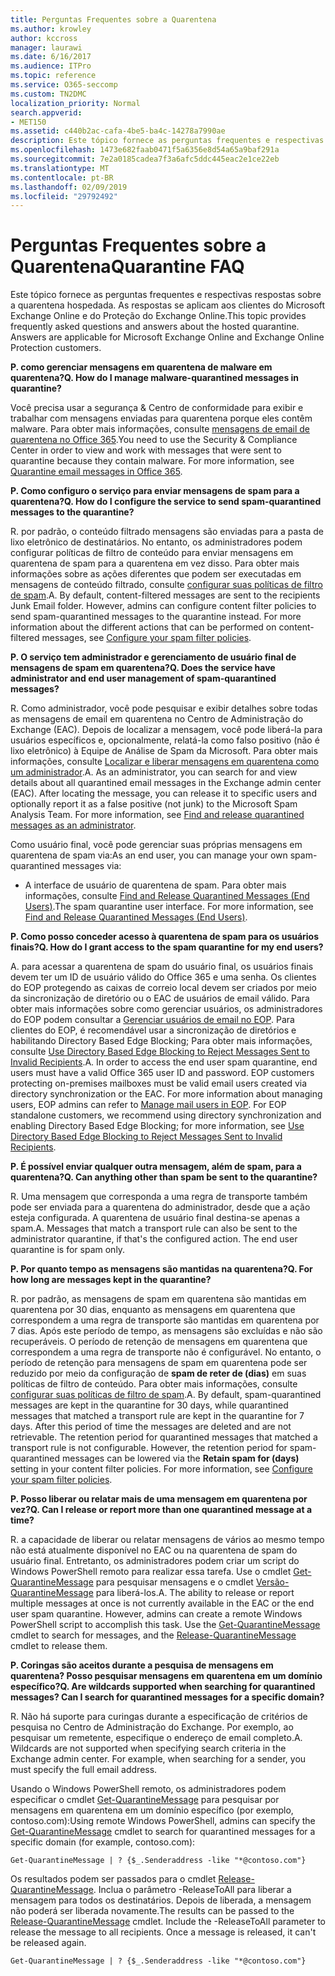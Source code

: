 ```yaml
---
title: Perguntas Frequentes sobre a Quarentena
ms.author: krowley
author: kccross
manager: laurawi
ms.date: 6/16/2017
ms.audience: ITPro
ms.topic: reference
ms.service: O365-seccomp
ms.custom: TN2DMC
localization_priority: Normal
search.appverid:
- MET150
ms.assetid: c440b2ac-cafa-4be5-ba4c-14278a7990ae
description: Este tópico fornece as perguntas frequentes e respectivas respostas sobre a quarentena hospedada.
ms.openlocfilehash: 1473e682faab0471f5a6356e8d54a65a9baf291a
ms.sourcegitcommit: 7e2a0185cadea7f3a6afc5ddc445eac2e1ce22eb
ms.translationtype: MT
ms.contentlocale: pt-BR
ms.lasthandoff: 02/09/2019
ms.locfileid: "29792492"
---
```

# <a name="quarantine-faq"></a><span data-ttu-id="66fb3-103">Perguntas Frequentes sobre a Quarentena</span><span class="sxs-lookup"><span data-stu-id="66fb3-103">Quarantine FAQ</span></span>

<span data-ttu-id="66fb3-p101">Este tópico fornece as perguntas frequentes e respectivas respostas sobre a quarentena hospedada. As respostas se aplicam aos clientes do Microsoft Exchange Online e do Proteção do Exchange Online.</span><span class="sxs-lookup"><span data-stu-id="66fb3-p101">This topic provides frequently asked questions and answers about the hosted quarantine. Answers are applicable for Microsoft Exchange Online and Exchange Online Protection customers.</span></span>
  
 <span data-ttu-id="66fb3-106">**P. como gerenciar mensagens em quarentena de malware em quarentena?**</span><span class="sxs-lookup"><span data-stu-id="66fb3-106">**Q. How do I manage malware-quarantined messages in quarantine?**</span></span>
  
<span data-ttu-id="66fb3-p102">Você precisa usar a segurança &amp; Centro de conformidade para exibir e trabalhar com mensagens enviadas para quarentena porque eles contêm malware. Para obter mais informações, consulte [mensagens de email de quarentena no Office 365](https://support.office.com/article/Quarantine-email-messages-in-Office-365-4c234874-015e-4768-8495-98fcccfc639b).</span><span class="sxs-lookup"><span data-stu-id="66fb3-p102">You need to use the Security &amp; Compliance Center in order to view and work with messages that were sent to quarantine because they contain malware. For more information, see [Quarantine email messages in Office 365](https://support.office.com/article/Quarantine-email-messages-in-Office-365-4c234874-015e-4768-8495-98fcccfc639b).</span></span>
  
 <span data-ttu-id="66fb3-109">**P. Como configuro o serviço para enviar mensagens de spam para a quarentena?**</span><span class="sxs-lookup"><span data-stu-id="66fb3-109">**Q. How do I configure the service to send spam-quarantined messages to the quarantine?**</span></span>
  
<span data-ttu-id="66fb3-p103">R. por padrão, o conteúdo filtrado mensagens são enviadas para a pasta de lixo eletrônico de destinatários. No entanto, os administradores podem configurar políticas de filtro de conteúdo para enviar mensagens em quarentena de spam para a quarentena em vez disso. Para obter mais informações sobre as ações diferentes que podem ser executadas em mensagens de conteúdo filtrado, consulte [configurar suas políticas de filtro de spam](configure-your-spam-filter-policies.md).</span><span class="sxs-lookup"><span data-stu-id="66fb3-p103">A. By default, content-filtered messages are sent to the recipients Junk Email folder. However, admins can configure content filter policies to send spam-quarantined messages to the quarantine instead. For more information about the different actions that can be performed on content-filtered messages, see [Configure your spam filter policies](configure-your-spam-filter-policies.md).</span></span>
  
 <span data-ttu-id="66fb3-114">**P. O serviço tem administrador e gerenciamento de usuário final de mensagens de spam em quarentena?**</span><span class="sxs-lookup"><span data-stu-id="66fb3-114">**Q. Does the service have administrator and end user management of spam-quarantined messages?**</span></span>
  
<span data-ttu-id="66fb3-p104">R. Como administrador, você pode pesquisar e exibir detalhes sobre todas as mensagens de email em quarentena no Centro de Administração do Exchange (EAC). Depois de localizar a mensagem, você pode liberá-la para usuários específicos e, opcionalmente, relatá-la como falso positivo (não é lixo eletrônico) à Equipe de Análise de Spam da Microsoft. Para obter mais informações, consulte [Localizar e liberar mensagens em quarentena como um administrador](find-and-release-quarantined-messages-as-an-administrator.md).</span><span class="sxs-lookup"><span data-stu-id="66fb3-p104">A. As an administrator, you can search for and view details about all quarantined email messages in the Exchange admin center (EAC). After locating the message, you can release it to specific users and optionally report it as a false positive (not junk) to the Microsoft Spam Analysis Team. For more information, see [Find and release quarantined messages as an administrator](find-and-release-quarantined-messages-as-an-administrator.md).</span></span>
  
<span data-ttu-id="66fb3-119">Como usuário final, você pode gerenciar suas próprias mensagens em quarentena de spam via:</span><span class="sxs-lookup"><span data-stu-id="66fb3-119">As an end user, you can manage your own spam-quarantined messages via:</span></span> 
  
- <span data-ttu-id="66fb3-p105">A interface de usuário de quarentena de spam. Para obter mais informações, consulte [Find and Release Quarantined Messages (End Users)](http://technet.microsoft.com/library/e439b560-827a-4807-abd3-6b861c1ff786.aspx).</span><span class="sxs-lookup"><span data-stu-id="66fb3-p105">The spam quarantine user interface. For more information, see [Find and Release Quarantined Messages (End Users)](http://technet.microsoft.com/library/e439b560-827a-4807-abd3-6b861c1ff786.aspx).</span></span>
        
 <span data-ttu-id="66fb3-122">**P. Como posso conceder acesso à quarentena de spam para os usuários finais?**</span><span class="sxs-lookup"><span data-stu-id="66fb3-122">**Q. How do I grant access to the spam quarantine for my end users?**</span></span>
  
<span data-ttu-id="66fb3-p106">A. para acessar a quarentena de spam do usuário final, os usuários finais devem ter um ID de usuário válido do Office 365 e uma senha. Os clientes do EOP protegendo as caixas de correio local devem ser criados por meio da sincronização de diretório ou o EAC de usuários de email válido. Para obter mais informações sobre como gerenciar usuários, os administradores do EOP podem consultar a [Gerenciar usuários de email no EOP](eop/manage-mail-users-in-eop.md). Para clientes do EOP, é recomendável usar a sincronização de diretórios e habilitando Directory Based Edge Blocking; Para obter mais informações, consulte [Use Directory Based Edge Blocking to Reject Messages Sent to Invalid Recipients](http://technet.microsoft.com/library/ca7b7416-92ed-40ad-abdb-695be46ea2e4.aspx).</span><span class="sxs-lookup"><span data-stu-id="66fb3-p106">A. In order to access the end user spam quarantine, end users must have a valid Office 365 user ID and password. EOP customers protecting on-premises mailboxes must be valid email users created via directory synchronization or the EAC. For more information about managing users, EOP admins can refer to [Manage mail users in EOP](eop/manage-mail-users-in-eop.md). For EOP standalone customers, we recommend using directory synchronization and enabling Directory Based Edge Blocking; for more information, see [Use Directory Based Edge Blocking to Reject Messages Sent to Invalid Recipients](http://technet.microsoft.com/library/ca7b7416-92ed-40ad-abdb-695be46ea2e4.aspx).</span></span>
  
 <span data-ttu-id="66fb3-128">**P. É possível enviar qualquer outra mensagem, além de spam, para a quarentena?**</span><span class="sxs-lookup"><span data-stu-id="66fb3-128">**Q. Can anything other than spam be sent to the quarantine?**</span></span>
  
<span data-ttu-id="66fb3-p107">R. Uma mensagem que corresponda a uma regra de transporte também pode ser enviada para a quarentena do administrador, desde que a ação esteja configurada. A quarentena de usuário final destina-se apenas a spam.</span><span class="sxs-lookup"><span data-stu-id="66fb3-p107">A. Messages that match a transport rule can also be sent to the administrator quarantine, if that's the configured action. The end user quarantine is for spam only.</span></span>
  
 <span data-ttu-id="66fb3-132">**P. Por quanto tempo as mensagens são mantidas na quarentena?**</span><span class="sxs-lookup"><span data-stu-id="66fb3-132">**Q. For how long are messages kept in the quarantine?**</span></span>
  
<span data-ttu-id="66fb3-p108">R. por padrão, as mensagens de spam em quarentena são mantidas em quarentena por 30 dias, enquanto as mensagens em quarentena que correspondem a uma regra de transporte são mantidas em quarentena por 7 dias. Após este período de tempo, as mensagens são excluídas e não são recuperáveis. O período de retenção de mensagens em quarentena que correspondem a uma regra de transporte não é configurável. No entanto, o período de retenção para mensagens de spam em quarentena pode ser reduzido por meio da configuração de **spam de reter de (dias)** em suas políticas de filtro de conteúdo. Para obter mais informações, consulte [configurar suas políticas de filtro de spam](configure-your-spam-filter-policies.md).</span><span class="sxs-lookup"><span data-stu-id="66fb3-p108">A. By default, spam-quarantined messages are kept in the quarantine for 30 days, while quarantined messages that matched a transport rule are kept in the quarantine for 7 days. After this period of time the messages are deleted and are not retrievable. The retention period for quarantined messages that matched a transport rule is not configurable. However, the retention period for spam-quarantined messages can be lowered via the **Retain spam for (days)** setting in your content filter policies. For more information, see [Configure your spam filter policies](configure-your-spam-filter-policies.md).</span></span>
  
 <span data-ttu-id="66fb3-139">**P. Posso liberar ou relatar mais de uma mensagem em quarentena por vez?**</span><span class="sxs-lookup"><span data-stu-id="66fb3-139">**Q. Can I release or report more than one quarantined message at a time?**</span></span>
  
<span data-ttu-id="66fb3-p109">R. a capacidade de liberar ou relatar mensagens de vários ao mesmo tempo não está atualmente disponível no EAC ou na quarentena de spam do usuário final. Entretanto, os administradores podem criar um script do Windows PowerShell remoto para realizar essa tarefa. Use o cmdlet [Get-QuarantineMessage](http://technet.microsoft.com/library/88026da1-8dbc-49e7-80e8-112a32773c34.aspx) para pesquisar mensagens e o cmdlet [Versão-QuarantineMessage](http://technet.microsoft.com/library/4a3aa05c-238f-46f2-b8dd-b0e3c38eab3e.aspx) para liberá-los.</span><span class="sxs-lookup"><span data-stu-id="66fb3-p109">A. The ability to release or report multiple messages at once is not currently available in the EAC or the end user spam quarantine. However, admins can create a remote Windows PowerShell script to accomplish this task. Use the [Get-QuarantineMessage](http://technet.microsoft.com/library/88026da1-8dbc-49e7-80e8-112a32773c34.aspx) cmdlet to search for messages, and the [Release-QuarantineMessage](http://technet.microsoft.com/library/4a3aa05c-238f-46f2-b8dd-b0e3c38eab3e.aspx) cmdlet to release them.</span></span> 
  
 <span data-ttu-id="66fb3-144">**P. Coringas são aceitos durante a pesquisa de mensagens em quarentena? Posso pesquisar mensagens em quarentena em um domínio específico?**</span><span class="sxs-lookup"><span data-stu-id="66fb3-144">**Q. Are wildcards supported when searching for quarantined messages? Can I search for quarantined messages for a specific domain?**</span></span>
  
<span data-ttu-id="66fb3-p110">R. Não há suporte para curingas durante a especificação de critérios de pesquisa no Centro de Administração do Exchange. Por exemplo, ao pesquisar um remetente, especifique o endereço de email completo.</span><span class="sxs-lookup"><span data-stu-id="66fb3-p110">A. Wildcards are not supported when specifying search criteria in the Exchange admin center. For example, when searching for a sender, you must specify the full email address.</span></span>
  
<span data-ttu-id="66fb3-148">Usando o Windows PowerShell remoto, os administradores podem especificar o cmdlet [Get-QuarantineMessage](http://technet.microsoft.com/library/88026da1-8dbc-49e7-80e8-112a32773c34.aspx) para pesquisar por mensagens em quarentena em um domínio específico (por exemplo, contoso.com):</span><span class="sxs-lookup"><span data-stu-id="66fb3-148">Using remote Windows PowerShell, admins can specify the [Get-QuarantineMessage](http://technet.microsoft.com/library/88026da1-8dbc-49e7-80e8-112a32773c34.aspx) cmdlet to search for quarantined messages for a specific domain (for example, contoso.com):</span></span> 
  
```
Get-QuarantineMessage | ? {$_.Senderaddress -like "*@contoso.com"}
```

<span data-ttu-id="66fb3-p111">Os resultados podem ser passados para o cmdlet [Release-QuarantineMessage](http://technet.microsoft.com/library/4a3aa05c-238f-46f2-b8dd-b0e3c38eab3e.aspx). Inclua o parâmetro -ReleaseToAll para liberar a mensagem para todos os destinatários. Depois de liberada, a mensagem não poderá ser liberada novamente.</span><span class="sxs-lookup"><span data-stu-id="66fb3-p111">The results can be passed to the [Release-QuarantineMessage](http://technet.microsoft.com/library/4a3aa05c-238f-46f2-b8dd-b0e3c38eab3e.aspx) cmdlet. Include the -ReleaseToAll parameter to release the message to all recipients. Once a message is released, it can't be released again.</span></span> 
  
```
Get-QuarantineMessage | ? {$_.Senderaddress -like "*@contoso.com"}
```



